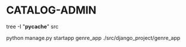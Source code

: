 # CATALOG-ADMIN

tree -I "__pycache__" src

python manage.py startapp genre_app ./src/django_project/genre_app